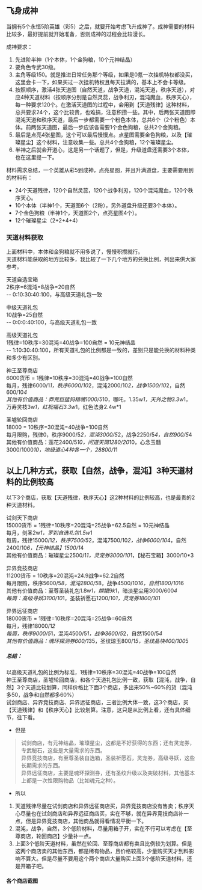 
## 飞身成神

当拥有5个永恒5阶英雄（彩5）之后，就要开始考虑飞升成神了。成神需要的材料比较多，最好提前就开始准备，否则成神的过程会比较漫长。  

成神要求：  
1. 先进阶半神（1个本体，1个金狗粮，10个元神结晶）  
2. 要角色专武30级。  
3. 主角等级150。就是推进日常任务那个等级，如果是0氪一次挂机特权都没买，这里会卡一下，如果买过一次挂机特权且每天拉满的，基本上不会卡等级。  
4. 按照顺序，激活4张天道图（自然天道，战争天道，混沌天道，秩序天道），对应4种天道材料（按顺序分别是自然灵蕊，战争利刃，混沌魔血，秩序天心），每一种要求120个。在激活天道图的过程中，会用到【天道残律】这种材料，总共要求24个，这个比较贵，也难搞，注意积攒一些。其中，后两张天道图即混沌天道和秩序天道，最后一步都需要一个粉色本体，总共6个（2个粉色）本体。前两张天道图，最后一步应该各需要1个金色狗粮，总共2个金狗粮。  
5. 最后是点亮4张星图，这个可以最后慢慢点。点星图需要金色狗粮，以及【璀璨星尘】这个材料，注意收集一些。总共4个金狗粮，12个璀璨星尘。  
6. 半神之后就会开道心，这是另一个话题了，但是，升级道盘还需要3个本体，也在这里提一下。  

材料需求总结，一个英雄从彩5到成神，点亮星图，并且升满道盘，主要需要用到的材料有：  
* 24个天道残律，120个自然灵蕊，120个战争利刃，120个混沌魔血，120个秩序天心。  
* 10个本体（半神1个，天道图6个（2粉），另外道盘升级还要3个本体）。  
* 7个金色狗粮（半神1个，天道图2个，点亮星图4个）。  
* 12个璀璨星尘（2+2+4+4）  

### 天道材料获取
上面材料中，本体和金狗粮就不用多说了，慢慢积攒就行。  
天道材料能获取的地方比较多，我比较了一下几个地方的兑换比例，列出来供大家参考。  

天道自选宝箱  
2秩序=6混沌=8战争=20自然  
-- 0:10:30:40:100，与高级天道礼包一致  

中级天道礼包  
10战争=25自然  
-- 0:0:0:40:100，与高级天道礼包一致  

高级天道礼包  
1残律=10秩序=30混沌=40战争=100自然 = 10元神结晶  
-- 1:10:30:40:100，所有天道礼包的比例都是一致的，差别只是能兑换的材料种类和多少有区别。  

神王至尊商店  
6000货币 = 1残律=10秩序=30混沌=40战争=100自然  
每月，残律6000/1*1，秩序6000/10*2，混沌2000/10*2，战争1500/10*2，自然600/10*4  
其他有价值商品：莽荒巨猛犸精魄1000/5*10，哪吒，1.35w*1，天外之物3.3w*1，万寿灵枝3w*1，红祝福石3.3w*1，红色法身2.4w*1  

圣墟轮回商店  
18000 = 10秩序=30混沌=40战争=100自然  
每月限购，残律0，秩序9000/5*2，混沌3000/5*2，战争2250/5*4，自然900/5*4  
其他有价值商品：莲花2400/5*10，问道天简1280/20*10，心念玉髓3000/1000*10，地级道心4种各一个，28800/1*1  

以上几种方式，获取【自然，战争，混沌】3种天道材料的比例较高  
------------------------------------------------------------------------  
以下3个商店，获取【天道残律，秩序天心】这2种材料的比例较高，也是最贵的2种天道材料。  

试剑天下商店  
15000货币 = 1残律=10秩序=20混沌=25战争=62.5自然 = 10元神结晶  
每月，剑圣2w*1，罗刹自选礼包1.5w*1  
每周，残律15000/1*2，秩序7500/5*2，混沌7500/10*2，战争6000/10*4，自然2400/10*6，【元神结晶】1500/1*4  
其他有价值商品：璀璨星尘2500/1*1，灵宠券3000/10*1，【秘石宝箱】3000/10*3  

异界竞技商店  
11200货币 = 10秩序=20混沌=24.9战争=62.2自然  
每月限购，秩序5600/5*8，混沌2800/5*8，战争4500/10*16，自然1800/10*16  
其他有价值商品：至尊圣装礼包1.8w*1，嫦娥9k*1，暗淡星尘用3000/600*4  
每周：高级寻妖3100/10*1，圣装祈愿石1200/10*1，灵宠券1800/10*1  

异界远征商店  
18000货币 = 1残律=10秩序=20混沌=25战争=60自然  
每月，残律18000/1*2  
每周，秩序9000/5*1，混沌4500/5*1，战争3600/5*2，自然1500/5*4  
其他有价值商品：魂环探测券600/1*35，圣纹琼玉800/1*5，圣纹晶块400/100*5  

##### 总结：
以高级天道礼包的比例为标准，1残律=10秩序=30混沌=40战争=100自然  
神王至尊商店，圣墟轮回商店，和各个天道礼包比例一致，获取【混沌，战争，自然】3个天道比较划算，同样价格比下面3个商店，多出来50%~60%的货（混沌多50，战争和自然都多60%）  
试剑商店、异界竞技商店、异界远征商店，三者比例大体一致，这3个商店，买【天道残律】和【秩序天心】比较划算。注意，这只是从比例上看，还有具体细节，往下看。  
* 但是  
>   试剑商店，有元神结晶，璀璨星尘，这都是不好获得的东西；还有灵宠券，专武秘石，这些是大量需求的东西。  
    异界竞技商店，有至尊圣装自选箱，圣装祈愿石，灵宠券，高级寻妖，这些长期需求的东西。  
    异界远征商店，主要是魂环探测券，还有圣纹升级以及突破材料，其他基本上都是一次性限购物品（比如魂元之种）。  

* 所以
1. 天道残律尽量在试剑商店和异界远征商店买，异界竞技商店没有售卖；秩序天心尽量也在试剑商店和异界远征商店买，实在不够，就在异界竞技商店补一点，但是异界竞技商店，其他商品就得看情况平衡一下。
2. 混沌，战争，自然，3个低阶材料，尽量用箱子开，实在不行可以考虑在【至尊商店，轮回商店】少量补一点。
3. 上面3个低阶天道材料，虽然在轮回、至尊商店都有卖且比例较为划算。但是这两个商店卖的其他东西，都是稀有物品，且价格较高，少量购买天才到料影响不算大。但是尽量不要用这个两个商店大量购买上面3个低阶天道材料，还是开箱子吧。

#### 各个商店截图

